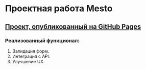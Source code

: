 # Проектная работа Mesto

## [Проект, опубликованный на GitHub Pages](https://ozalexander.github.io/mesto-project-ff/ "Click")

### Реализованный функционал:
1. Валидация форм.
2. Интеграция с API.
3. Улучшение UX.